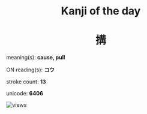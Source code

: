 <h1 align="center">Kanji of the day</h1>
<h1 align="center">搆</h1>
<p align="left">meaning(s): <b>cause, pull</b></p>
<p align="left">ON reading(s): <b>コウ</b></p>
<p align="left">stroke count: <b>13</b></p>
<p align="left">unicode: <b>6406</b></p>
<p align="left"><img src="https://komarev.com/ghpvc/?username=tristanwagner-kanjioftheday&label=Views&color=0e75b6&style=flat" alt="views"/></p>
